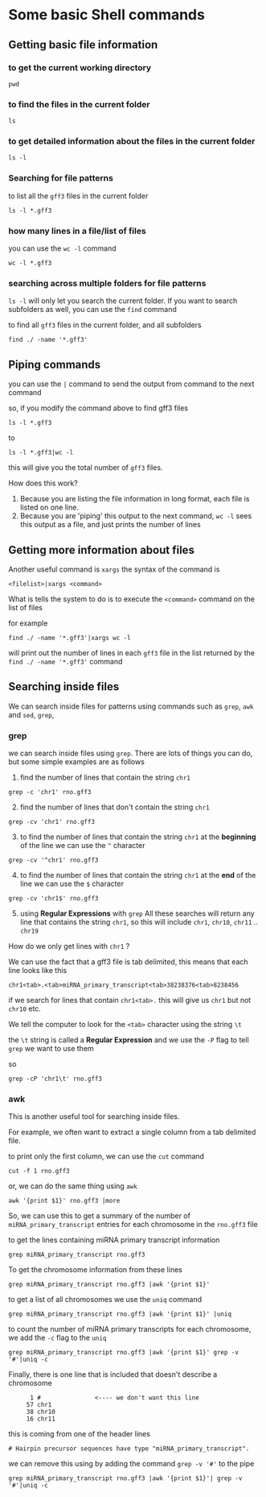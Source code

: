 # Some basic Shell commands
## Getting basic file information

### to get the current working directory

```
pwd
```

### to find the files in the current folder

```
ls
```

### to get detailed information about the files in the current folder

```
ls -l
```

### Searching for file patterns

to list all the `gff3` files in the current folder
```
ls -l *.gff3
```

### how many lines in a file/list of files

you can use the `wc -l` command
```
wc -l *.gff3
```

### searching across multiple folders for file patterns
`ls -l` will only let you search the current folder.  If you want to search subfolders as well, you can use the `find` command  

to find all `gff3` files in the current folder, and all subfolders

```
find ./ -name '*.gff3'
```

## Piping commands
you can use the `|` command to send the output from command to the next command

so, if you modify the command above to find gff3 files 
```
ls -l *.gff3
```

to 

```
ls -l *.gff3|wc -l
```

this will give you the total number of `gff3` files. 

How does this work? 
1. Because you are listing the file information in long format, each file is listed on one line.
2. Because you are 'piping' this output to the next command, `wc -l` sees this output as a file, and just prints the number of lines

## Getting more information about files
Another useful command is `xargs`
the syntax of the command is 

```
<filelist>|xargs <command>
```

What is tells the system to do is to execute the `<command>` command on the list of files

for example

```
find ./ -name '*.gff3'|xargs wc -l
```
 will print out the number of lines in each `gff3` file in the list returned by the `find ./ -name '*.gff3'` command


## Searching inside files

We can search inside files for patterns using commands such as `grep`, `awk` and `sed`, `grep`,  

### grep
we can search inside files using `grep`.  There are lots of things you can do, but some simple examples are as follows

1. find the number of lines that contain the string `chr1` 

```
grep -c 'chr1' rno.gff3
```

2. find the number of lines that don't contain the string `chr1` 

```
grep -cv 'chr1' rno.gff3
```

3. to find the number of lines that contain the string `chr1` at the **beginning** of the line we can use the `^` character  

```
grep -cv '^chr1' rno.gff3
```

4. to find the number of lines that contain the string `chr1` at the **end** of the line we can use the `$` character  

```
grep -cv 'chr1$' rno.gff3
```

5. using **Regular Expressions** with `grep`
All these searches will return any line that contains the string `chr1`, so this will include `chr1`, `chr10`, `chr11` .. `chr19`

How do we only get lines with `chr1` ?

We can use the fact that a gff3 file is tab delimited, this means that each line looks like this

```
chr1<tab>.<tab>miRNA_primary_transcript<tab>38238376<tab>8238456

```

if we search for lines that contain `chr1<tab>.` this will give us `chr1` but not `chr10` etc.

We tell the computer to look for the `<tab>` character using the string `\t` 

the `\t` string is called a **Regular Expression** and we use the `-P` flag to tell `grep` we want to use them

so

```
grep -cP 'chr1\t' rno.gff3 
```

### awk

This is another useful tool for searching inside files. 

For example, we often want to extract a single column from a tab delimited file.

to print only the first column, we can use the `cut` command

```
cut -f 1 rno.gff3
```

or, we can do the same thing using `awk`

```
awk '{print $1}' rno.gff3 |more
```

So, we can use this to get a summary of the number of `miRNA_primary_transcript` entries for each chromosome in the `rno.gff3` file

to get the lines containing miRNA primary transcript information
``` 
grep miRNA_primary_transcript rno.gff3 
``` 

To get the chromosome information from these lines
``` 
grep miRNA_primary_transcript rno.gff3 |awk '{print $1}' 
``` 
to get a list of all chromosomes we use the `uniq` command
``` 
grep miRNA_primary_transcript rno.gff3 |awk '{print $1}' |uniq
``` 
to count the number of miRNA primary transcripts for each chromosome, we add the `-c` flag to the `uniq` 
``` 
grep miRNA_primary_transcript rno.gff3 |awk '{print $1}' grep -v '#'|uniq -c
``` 

Finally, there is one line that is included that doesn't describe a chromosome

```
      1 #               <---- we don't want this line
     57 chr1
     38 chr10
     16 chr11

```
this is coming from one of the header lines 

```
# Hairpin precursor sequences have type "miRNA_primary_transcript". 
``` 

we can remove this using by adding the command `grep -v '#'` to the pipe
``` 
grep miRNA_primary_transcript rno.gff3 |awk '{print $1}'| grep -v '#'|uniq -c
``` 